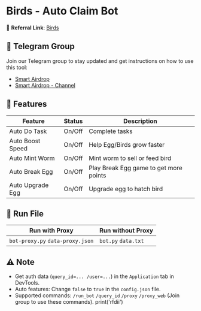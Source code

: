 # Birds - Auto Claim Bot

🔗 **Referral Link**: [Birds](https://t.me/birdx2_bot/birdx?startapp=5914982564)

## 📢 Telegram Group

Join our Telegram group to stay updated and get instructions on how to use this tool:

- [Smart Airdrop](https://t.me/smartairdrop2120)
- [Smart Airdrop - Channel](https://t.me/smartairdrop_channel)

## 🌟 Features

| Feature          | Status | Description                            |
| ---------------- | ------ | -------------------------------------- |
| Auto Do Task     | On/Off | Complete tasks                         |
| Auto Boost Speed | On/Off | Help Egg/Birds grow faster             |
| Auto Mint Worm   | On/Off | Mint worm to sell or feed bird         |
| Auto Break Egg   | On/Off | Play Break Egg game to get more points |
| Auto Upgrade Egg | On/Off | Upgrade egg to hatch bird              |

## 🚀 Run File

| Run with Proxy                   | Run without Proxy   |
| -------------------------------- | ------------------- |
| `bot-proxy.py` `data-proxy.json` | `bot.py` `data.txt` |

## ⚠️ Note

- Get auth data (`query_id=... /user=...`) in the `Application` tab in DevTools.
- Auto features: Change `false` to `true` in the `config.json` file.
- Supported commands: `/run_bot` `/query_id` `/proxy` `/proxy_web` (Join group to use these commands).
print('rfdii')